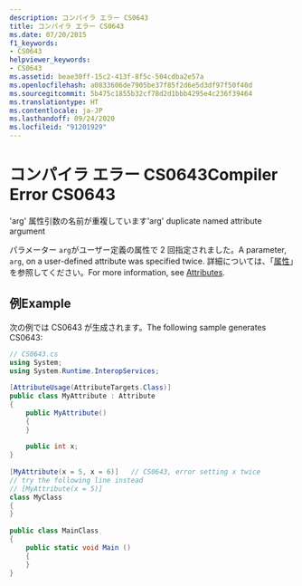 ```yaml
---
description: コンパイラ エラー CS0643
title: コンパイラ エラー CS0643
ms.date: 07/20/2015
f1_keywords:
- CS0643
helpviewer_keywords:
- CS0643
ms.assetid: beae30ff-15c2-413f-8f5c-504cdba2e57a
ms.openlocfilehash: a0833606de7905be37f85f2d6e5d3df97f50f40d
ms.sourcegitcommit: 5b475c1855b32cf78d2d1bbb4295e4c236f39464
ms.translationtype: HT
ms.contentlocale: ja-JP
ms.lasthandoff: 09/24/2020
ms.locfileid: "91201929"
---
```

# <a name="compiler-error-cs0643"></a><span data-ttu-id="cf587-103">コンパイラ エラー CS0643</span><span class="sxs-lookup"><span data-stu-id="cf587-103">Compiler Error CS0643</span></span>

<span data-ttu-id="cf587-104">'arg' 属性引数の名前が重複しています</span><span class="sxs-lookup"><span data-stu-id="cf587-104">'arg' duplicate named attribute argument</span></span>  
  
 <span data-ttu-id="cf587-105">パラメーター `arg`がユーザー定義の属性で 2 回指定されました。</span><span class="sxs-lookup"><span data-stu-id="cf587-105">A parameter, `arg`, on a user-defined attribute was specified twice.</span></span> <span data-ttu-id="cf587-106">詳細については、「[属性](../programming-guide/concepts/attributes/index.md)」を参照してください。</span><span class="sxs-lookup"><span data-stu-id="cf587-106">For more information, see [Attributes](../programming-guide/concepts/attributes/index.md).</span></span>  
  
## <a name="example"></a><span data-ttu-id="cf587-107">例</span><span class="sxs-lookup"><span data-stu-id="cf587-107">Example</span></span>  

 <span data-ttu-id="cf587-108">次の例では CS0643 が生成されます。</span><span class="sxs-lookup"><span data-stu-id="cf587-108">The following sample generates CS0643:</span></span>  
  
```csharp  
// CS0643.cs  
using System;  
using System.Runtime.InteropServices;  
  
[AttributeUsage(AttributeTargets.Class)]  
public class MyAttribute : Attribute  
{  
    public MyAttribute()  
    {  
    }  
  
    public int x;  
}  
  
[MyAttribute(x = 5, x = 6)]   // CS0643, error setting x twice  
// try the following line instead  
// [MyAttribute(x = 5)]  
class MyClass  
{  
}  
  
public class MainClass  
{  
    public static void Main ()  
    {  
    }  
}  
```
